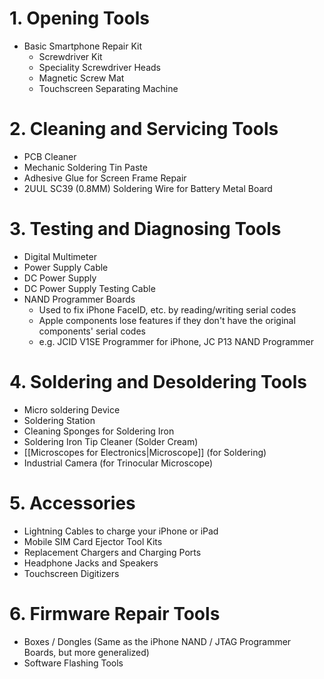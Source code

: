 # 1. Opening Tools
- Basic Smartphone Repair Kit
	- Screwdriver Kit
	- Speciality Screwdriver Heads
	- Magnetic Screw Mat
	- Touchscreen Separating Machine
# 2. Cleaning and Servicing Tools
 - PCB Cleaner
 - Mechanic Soldering Tin Paste
 - Adhesive Glue for Screen Frame Repair
 - 2UUL SC39 (0.8MM) Soldering Wire for Battery Metal Board
# 3. Testing and Diagnosing Tools
- Digital Multimeter
- Power Supply Cable
- DC Power Supply
- DC Power Supply Testing Cable
- NAND Programmer Boards
	- Used to fix iPhone FaceID, etc. by reading/writing serial codes
	- Apple components lose features if they don't have the original components' serial codes
	- e.g. JCID V1SE Programmer for iPhone, JC P13 NAND Programmer
# 4. Soldering and Desoldering Tools
- Micro soldering Device
- Soldering Station
- Cleaning Sponges for Soldering Iron
- Soldering Iron Tip Cleaner (Solder Cream)
- [[Microscopes for Electronics|Microscope]] (for Soldering)
- Industrial Camera (for Trinocular Microscope)
# 5. Accessories
- Lightning Cables to charge your iPhone or iPad
- Mobile SIM Card Ejector Tool Kits
- Replacement Chargers and Charging Ports
- Headphone Jacks and Speakers
- Touchscreen Digitizers
# 6. Firmware Repair Tools
- Boxes / Dongles (Same as the iPhone NAND / JTAG Programmer Boards, but more generalized)
- Software Flashing Tools